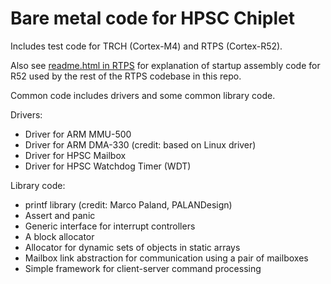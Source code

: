 # Bare metal code for HPSC Chiplet

Includes test code for TRCH (Cortex-M4) and RTPS (Cortex-R52).

Also see [readme.html in RTPS](rtps/readme.html) for explanation of startup
assembly code for R52 used by the rest of the RTPS codebase in this repo.

Common code includes drivers and some common library code.

Drivers:

* Driver for ARM MMU-500
* Driver for ARM DMA-330 (credit: based on Linux driver)
* Driver for HPSC Mailbox
* Driver for HPSC Watchdog Timer (WDT)

Library code:

* printf library (credit: Marco Paland, PALANDesign)
* Assert and panic
* Generic interface for interrupt controllers
* A block allocator
* Allocator for dynamic sets of objects in static arrays
* Mailbox link abstraction for communication using a pair of mailboxes
* Simple framework for client-server command processing
